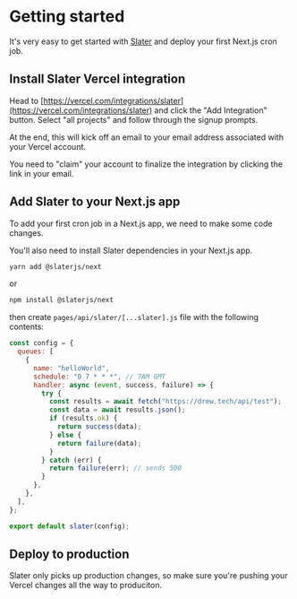 # Getting started

It's very easy to get started with [Slater](https://tryslater.com) and deploy your first Next.js cron job.

## Install Slater Vercel integration

Head to [https://vercel.com/integrations/slater](https://vercel.com/integrations/slater) and click the "Add Integration" button. Select "all projects" and follow through the signup prompts.

At the end, this will kick off an email to your email address associated with your Vercel account.

You need to "claim" your account to finalize the integration by clicking the link in your email.

## Add Slater to your Next.js app

To add your first cron job in a Next.js app, we need to make some code changes.

You'll also need to install Slater dependencies in your Next.js app.

```bash
yarn add @slaterjs/next
```

or

```bash
npm install @slaterjs/next
```

then create `pages/api/slater/[...slater].js` file with the following contents:

```js filename="[...slater].js"
const config = {
  queues: [
    {
      name: "helloWorld",
      schedule: "0 7 * * *", // 7AM GMT
      handler: async (event, success, failure) => {
        try {
          const results = await fetch("https://drew.tech/api/test");
          const data = await results.json();
          if (results.ok) {
            return success(data);
          } else {
            return failure(data);
          }
        } catch (err) {
          return failure(err); // sends 500
        }
      },
    },
  ],
};

export default slater(config);
```

## Deploy to production

Slater only picks up production changes, so make sure you're pushing your Vercel changes all the way to produciton.

